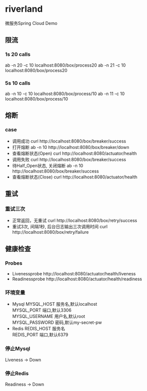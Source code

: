 # riverland
微服务Spring Cloud Demo
## 限流
### 1s 20 calls
ab -n 20 -c 10 localhost:8080/box/process20
ab -n 21 -c 10 localhost:8080/box/process20

### 5s 10 calls
ab -n 10 -c 10 localhost:8080/box/process/10
ab -n 11 -c 10 localhost:8080/box/process/10

## 熔断
### case
- 调用成功
curl http://localhost:8080/box/breaker/success
- 打开熔断
ab -n 10 http://localhost:8080/box/breaker/down
- 查看熔断状态(Open)
curl http://localhost:8080/actuator/health
- 调用失败
curl http://localhost:8080/box/breaker/success
- 待Half_Open状态, 关闭熔断
ab -n 10 http://localhost:8080/box/breaker/success
- 查看熔断状态(Close)
curl http://localhost:8080/actuator/health

## 重试
### 重试三次
- 正常返回，无重试
curl http://localhost:8080/box/retry/success
- 重试3次, 间隔1秒, 后台日志输出三次调用时间
curl http://localhost:8080/box/retry/failure

## 健康检查
### Probes
- Livenessprobe
http://localhost:8080/actuator/health/liveness
- Readinessprobe
http://localhost:8080/actuator/health/readiness

### 环境变量
- Mysql
MYSQL_HOST 服务名,默认localhost  
MYSQL_PORT 端口,默认3306  
MYSQL_USERNAME 用户名,默认root  
MYSQL_PASSWORD 密码,默认my-secret-pw  
- Redis
REDIS_HOST 服务名  
REDIS_PORT 端口,默认6379   
### 停止Mysql
Liveness -> Down

### 停止Redis
Readiness -> Down